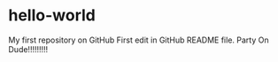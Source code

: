 # hello-world
My first repository on GitHub
First edit in GitHub README file.
Party On Dude!!!!!!!!!
